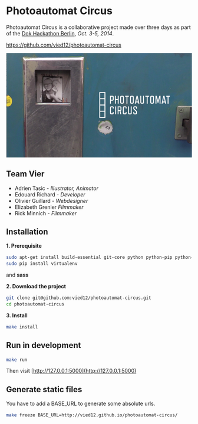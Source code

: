 Photoautomat Circus
===================

Photoautomat Circus is a collaborative project made over three days as part of the [Dok Hackathon Berlin](http://www.netzdoku.org/2014/09/21/dok-hackathon-berlin/), _Oct. 3-5, 2014_.

https://github.com/vied12/photoautomat-circus

![cover](static/screenshot.png)

## Team Vier

- Adrien Tasic - _Illustrator, Animator_
- Edouard Richard - _Developer_
- Olivier Guillard - _Webdesigner_
- Elizabeth Grenier _Filmmaker_
- Rick Minnich - _Filmmaker_


## Installation

**1. Prerequisite**
```bash
sudo apt-get install build-essential git-core python python-pip python-dev sass
sudo pip install virtualenv
```

and __sass__

**2.  Download the project**
```bash
git clone git@github.com:vied12/photoautomat-circus.git
cd photoautomat-circus
```

**3. Install**
```bash
make install
```

## Run in development

```bash
make run
```

Then visit [http://127.0.0.1:5000](http://127.0.0.1:5000)

## Generate static files

You have to add a BASE_URL to generate some absolute urls.

```bash
make freeze BASE_URL=http://vied12.github.io/photoautomat-circus/
```
